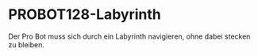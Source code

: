 # PROBOT128-Labyrinth
Der Pro Bot muss sich durch ein Labyrinth navigieren, ohne dabei stecken zu bleiben.
